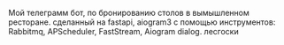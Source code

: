 Мой телеграмм бот, по бронированию столов в вымышленном ресторане.
сделанный на fastapi, aiogram3 
с помощью инструментов: Rabbitmq, APScheduler, FastStream, Aiogram dialog.
лесгоски
